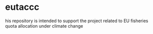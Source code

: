 # eutaccc
his repository is intended to support the project related to EU fisheries quota allocation under climate change

